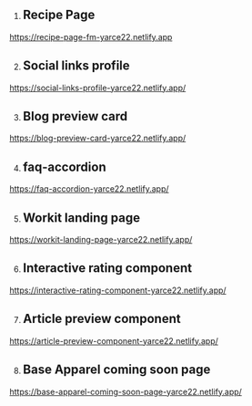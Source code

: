 1. ## Recipe Page
https://recipe-page-fm-yarce22.netlify.app

2. ## Social links profile
https://social-links-profile-yarce22.netlify.app/

3. ## Blog preview card
https://blog-preview-card-yarce22.netlify.app/

4. ## faq-accordion
https://faq-accordion-yarce22.netlify.app/

5. ## Workit landing page
https://workit-landing-page-yarce22.netlify.app/

6. ## Interactive rating component
https://interactive-rating-component-yarce22.netlify.app/

7. ## Article preview component
https://article-preview-component-yarce22.netlify.app/

8. ## Base Apparel coming soon page
https://base-apparel-coming-soon-page-yarce22.netlify.app/
